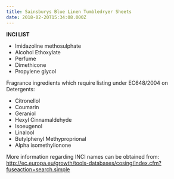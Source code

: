 ```yaml
---
title: Sainsburys Blue Linen Tumbledryer Sheets
date: 2018-02-20T15:34:08.000Z
---
```

**INCI LIST**

* Imidazoline methosulphate
* Alcohol Ethoxylate
* Perfume
* Dimethicone
* Propylene glycol

Fragrance ingredients which require listing under EC648/2004 on Detergents:

* Citronellol
* Coumarin
* Geraniol
* Hexyl Cinnamaldehyde
* Isoeugenol
* Linalool
* Butylphenyl Methyproprional
* Alpha isomethylionone

More information regarding INCI names can be obtained from: http://ec.europa.eu/growth/tools-databases/cosing/index.cfm?fuseaction=search.simple
